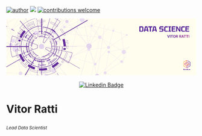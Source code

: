 [![author](https://img.shields.io/badge/author-vitorratti-blue.svg)](https://www.linkedin.com/in/vitorratti) [![](https://img.shields.io/badge/python-3.7+-red.svg)](https://www.python.org/downloads/release/python-365/) [![contributions welcome](https://img.shields.io/badge/contributions-welcome-brightgreen.svg?style=flat)](https://github.com/vitorratti2001/data_science/issues)

<img src="Banner_DS.png" alt="Data Science" title="Data Science"/>

<div align="center">
  
  [![Linkedin Badge](https://img.shields.io/badge/LinkedIn-0077B5?style=flat-square&logo=Linkedin&logoColor=white&link=https://www.linkedin.com/in/vitorratti/)](https://www.linkedin.com/in/vitorratti/)

</div>

# Vitor Ratti
<sub>*Lead Data Scientist* </sub>





